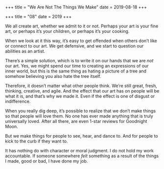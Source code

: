 +++
title = "We Are Not The Things We Make"
date = 2019-08-18
+++

+++
title = "08"
date = 2019
+++

We all create art, whether we admit to it or not. Perhaps your art is your fine art, or perhaps it’s your children, or perhaps it’s your cooking. 

When we look at it this way, it’s easy to get offended when others don’t like or connect to our art. We get defensive, and we start to question our abilities as an artist.

There’s a simple solution, which is to write it on our hands that we are _not_ our art. Yes, we might spend our time to creating an expressions of our inner world, but this is the same thing as hating a picture of a tree and somehow believing you also hate the tree itself.

Therefore, it doesn’t matter what other people think. We’re still great, fresh, thinking, creative, and agile. And the effect that our art has on people will be what it is, and that’s why we made it. Even if the effect is one of disgust or indifference. 

When you really dig deep, it’s possible to realize that we don’t make things so that people will love them. No one has ever made anything that is truly universally loved. After all there, are even 1-star reviews for Goodnight Moon.

But we make things for people to see, hear, and dance to. And for people to kick to the curb if they want to. 

It has nothing do with character or moral judgment. I do not hold my work accountable. If someone somewhere _felt_ something as a result of the things I made, good or bad, I have done my job.